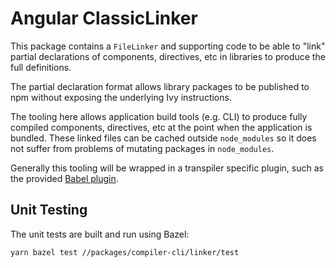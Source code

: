 # Angular ClassicLinker

This package contains a `FileLinker` and supporting code to be able to "link" partial declarations of components, directives, etc in libraries to produce the full definitions.

The partial declaration format allows library packages to be published to npm without exposing the underlying Ivy instructions.

The tooling here allows application build tools (e.g. CLI) to produce fully compiled components, directives, etc at the point when the application is bundled.
These linked files can be cached outside `node_modules` so it does not suffer from problems of mutating packages in `node_modules`.

Generally this tooling will be wrapped in a transpiler specific plugin, such as the provided [Babel plugin](./babel).

## Unit Testing

The unit tests are built and run using Bazel:

```bash
yarn bazel test //packages/compiler-cli/linker/test
```
